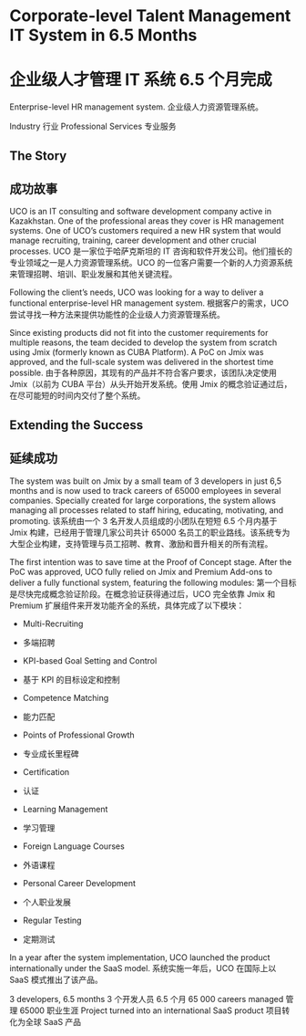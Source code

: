 # **Corporate-level Talent Management** IT System in 6.5 Months 
# **企业级人才管理** IT 系统 6.5 个月完成

Enterprise-level HR management system.
企业级人力资源管理系统。

Industry
行业
Professional Services
专业服务

## The Story 
## 成功故事

UCO is an IT consulting and software development company active in Kazakhstan. One of the professional areas they cover is HR management systems. One of UCO’s customers required a new HR system that would manage recruiting, training, career development and other crucial processes. 
UCO 是一家位于哈萨克斯坦的 IT 咨询和软件开发公司。他们擅长的专业领域之一是人力资源管理系统。UCO 的一位客户需要一个新的人力资源系统来管理招聘、培训、职业发展和其他关键流程。

Following the client’s needs, UCO was looking for a way to deliver a functional enterprise-level HR management system. 
根据客户的需求，UCO 尝试寻找一种方法来提供功能性的企业级人力资源管理系统。

Since existing products did not fit into the customer requirements for multiple reasons, the team decided to develop the system from scratch using Jmix (formerly known as CUBA Platform). A PoC on Jmix was approved, and the full-scale system was delivered in the shortest time possible. 
由于各种原因，其现有的产品并不符合客户要求，该团队决定使用 Jmix（以前为 CUBA 平台）从头开始开发系统。使用 Jmix 的概念验证通过后，在尽可能短的时间内交付了整个系统。

## Extending the Success 
## 延续成功

The system was built on Jmix by a small team of 3 developers in just 6,5 months and is now used to track careers of 65000 employees in several companies. Specially created for large corporations, the system allows managing all processes related to staff hiring, educating, motivating, and promoting. 
该系统由一个 3 名开发人员组成的小团队在短短 6.5 个月内基于 Jmix 构建，已经用于管理几家公司共计 65000 名员工的职业路线。该系统专为大型企业构建，支持管理与员工招聘、教育、激励和晋升相关的所有流程。

The first intention was to save time at the Proof of Concept stage. After the PoC was approved, UCO fully relied on Jmix and Premium Add-ons to deliver a fully functional system, featuring the following modules: 
第一个目标是尽快完成概念验证阶段。在概念验证获得通过后，UCO 完全依靠 Jmix 和 Premium 扩展组件来开发功能齐全的系统，具体完成了以下模块：

- Multi-Recruiting 
- 多端招聘

- KPI-based Goal Setting and Control 
- 基于 KPI 的目标设定和控制

- Competence Matching 
- 能力匹配

- Points of Professional Growth 
- 专业成长里程碑

- Certification 
- 认证

- Learning Management 
- 学习管理

- Foreign Language Courses 
- 外语课程

- Personal Career Development 
- 个人职业发展

- Regular Testing 
- 定期测试

In a year after the system implementation, UCO launched the product internationally under the SaaS model. 
系统实施一年后，UCO 在国际上以 SaaS 模式推出了该产品。

3 developers, 6.5 months 
3 个开发人员 6.5 个月
65 000 careers managed 
管理 65000 职业生涯
Project turned into an international SaaS product 
项目转化为全球 SaaS 产品
